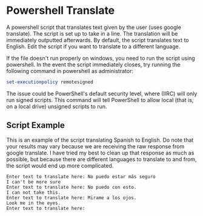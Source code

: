 # Powershell Translate
A powershell script that translates text given by the user (uses google translate). The script is set up to take in a line. The translation will be immediately outputted afterwards. By default, the script translates text to English. Edit the script if you want to translate to a different language.

If the file doesn't run properly on windows, you need to run the script using powershell. In the event the script immediately closes, try running the following command in powershell as administrator:

```powershell
set-executionpolicy remotesigned
```

The issue could be PowerShell's default security level, where (IIRC) will only run signed scripts. This command will tell PowerShell to allow local (that is, on a local drive) unsigned scripts to run.

**Script Example**
-------------
This is an example of the script translating Spanish to English. Do note that your results may vary because we are receiving the raw response from google translate. I have tried my best to clean up that response as much as possible, but because there are different languages to translate to and from, the script would end up more complicated.

```
Enter text to translate here: No puedo estar más seguro
I can't be more sure
Enter text to translate here: No puedo con esto.
I can not take this.
Enter text to translate here: Mirame a los ojos.
Look me in the eyes.
Enter text to translate here:
```
